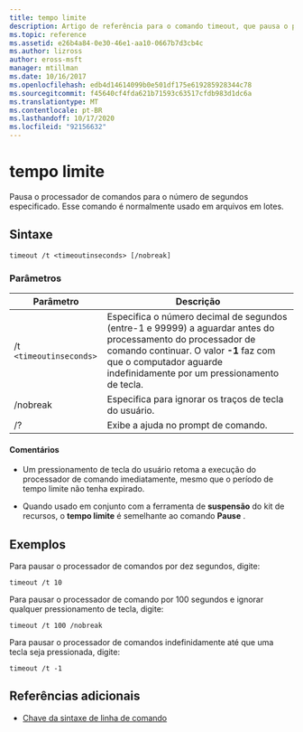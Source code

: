 ```yaml
---
title: tempo limite
description: Artigo de referência para o comando timeout, que pausa o processador de comando para o número de segundos especificado.
ms.topic: reference
ms.assetid: e26b4a84-0e30-46e1-aa10-0667b7d3cb4c
ms.author: lizross
author: eross-msft
manager: mtillman
ms.date: 10/16/2017
ms.openlocfilehash: edb4d14614099b0e501df175e619285928344c78
ms.sourcegitcommit: f45640cf4fda621b71593c63517cfdb983d1dc6a
ms.translationtype: MT
ms.contentlocale: pt-BR
ms.lasthandoff: 10/17/2020
ms.locfileid: "92156632"
---
```

# <a name="timeout"></a>tempo limite

Pausa o processador de comandos para o número de segundos especificado. Esse comando é normalmente usado em arquivos em lotes.

## <a name="syntax"></a>Sintaxe

```
timeout /t <timeoutinseconds> [/nobreak]
```

### <a name="parameters"></a>Parâmetros

| Parâmetro | Descrição |
|--|--|
| /t `<timeoutinseconds>` | Especifica o número decimal de segundos (entre-1 e 99999) a aguardar antes do processamento do processador de comando continuar. O valor **-1** faz com que o computador aguarde indefinidamente por um pressionamento de tecla. |
| /nobreak | Especifica para ignorar os traços de tecla do usuário. |
| /? | Exibe a ajuda no prompt de comando. |

#### <a name="remarks"></a>Comentários

- Um pressionamento de tecla do usuário retoma a execução do processador de comando imediatamente, mesmo que o período de tempo limite não tenha expirado.

- Quando usado em conjunto com a ferramenta de **suspensão** do kit de recursos, o **tempo limite** é semelhante ao comando **Pause** .

## <a name="examples"></a>Exemplos

Para pausar o processador de comandos por dez segundos, digite:

```
timeout /t 10
```

Para pausar o processador de comando por 100 segundos e ignorar qualquer pressionamento de tecla, digite:

```
timeout /t 100 /nobreak
```

Para pausar o processador de comandos indefinidamente até que uma tecla seja pressionada, digite:

```
timeout /t -1
```

## <a name="additional-references"></a>Referências adicionais

- [Chave da sintaxe de linha de comando](command-line-syntax-key.md)
